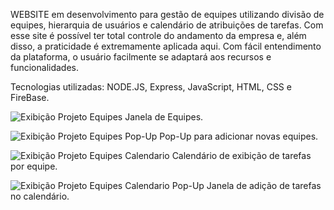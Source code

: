 WEBSITE em desenvolvimento para gestão de equipes utilizando divisão de equipes, hierarquia de usuários e calendário de atribuições de tarefas. Com esse site é possível ter total controle do andamento da empresa e, além disso, a praticidade é extremamente aplicada aqui.
Com fácil entendimento da plataforma, o usuário facilmente se adaptará aos recursos e funcionalidades.

Tecnologias utilizadas: NODE.JS, Express, JavaScript, HTML, CSS e FireBase.

![Exibição Projeto Equipes](https://github.com/user-attachments/assets/8284c40d-32e9-46bb-a0c9-45e1ba7cf726)
Janela de Equipes.

![Exibição Projeto Equipes Pop-Up](https://github.com/user-attachments/assets/b3315410-8b2d-472b-a3ea-cde25374fc96)
Pop-Up para adicionar novas equipes.

![Exibição Projeto Equipes Calendario](https://github.com/user-attachments/assets/17f1f061-9aac-43fe-82e2-6db79337b2ea)
Calendário de exibição de tarefas por equipe.

![Exibição Projeto Equipes Calendario Pop-Up](https://github.com/user-attachments/assets/395945de-4c8c-4b8a-ab20-fc069f621f75)
Janela de adição de tarefas no calendário.
